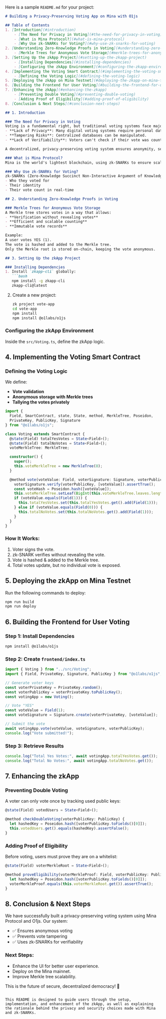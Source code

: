Here is a sample `README.md` for your project:

```markdown
# Building a Privacy-Preserving Voting App on Mina with O1js

## Table of Contents
1. [Introduction](#introduction)
    - [The Need for Privacy in Voting](#the-need-for-privacy-in-voting)
    - [What is Mina Protocol?](#what-is-mina-protocol)
    - [Why Use zk-SNARKs for Voting?](#why-use-zk-snarks-for-voting)
2. [Understanding Zero-Knowledge Proofs in Voting](#understanding-zero-knowledge-proofs-in-voting)
    - [Merkle Trees for Anonymous Vote Storage](#merkle-trees-for-anonymous-vote-storage)
3. [Setting Up the zkApp Project](#setting-up-the-zkapp-project)
    - [Installing Dependencies](#installing-dependencies)
    - [Configuring the zkApp Environment](#configuring-the-zkapp-environment)
4. [Implementing the Voting Smart Contract](#implementing-the-voting-smart-contract)
    - [Defining the Voting Logic](#defining-the-voting-logic)
5. [Deploying the zkApp on Mina Testnet](#deploying-the-zkapp-on-mina-testnet)
6. [Building the Frontend for User Voting](#building-the-frontend-for-user-voting)
7. [Enhancing the zkApp](#enhancing-the-zkapp)
    - [Preventing Double Voting](#preventing-double-voting)
    - [Adding Proof of Eligibility](#adding-proof-of-eligibility)
8. [Conclusion & Next Steps](#conclusion-next-steps)

## 1. Introduction

### The Need for Privacy in Voting
Voting is a fundamental right, but traditional voting systems face major challenges:
- **Lack of Privacy**: Many digital voting systems require personal data, exposing voters to risks.
- **Tampering Risks**: Centralized databases can be manipulated.
- **Lack of Verifiability**: Voters can't check if their vote was counted correctly.

A decentralized, privacy-preserving voting system ensures anonymity, security, and transparency.

### What is Mina Protocol?
Mina is the world's lightest blockchain, using zk-SNARKs to ensure scalability and decentralization. Unlike traditional blockchains that grow indefinitely, Mina remains fixed at 22 KB, making it perfect for privacy-focused applications.

### Why Use zk-SNARKs for Voting?
zk-SNARKs (Zero-Knowledge Succinct Non-Interactive Argument of Knowledge) allow someone to prove they voted without revealing:
- Who they voted for
- Their identity
- Their vote count in real-time

## 2. Understanding Zero-Knowledge Proofs in Voting

### Merkle Trees for Anonymous Vote Storage
A Merkle tree stores votes in a way that allows:
- **Verification without revealing votes**
- **Efficient and scalable counting**
- **Immutable vote records**

Example:  
A user votes YES (1).  
The vote is hashed and added to the Merkle tree.  
Only the Merkle root is stored on-chain, keeping the vote anonymous.

## 3. Setting Up the zkApp Project

### Installing Dependencies
1. Install `zkapp-cli` globally:
   ```bash
   npm install -g zkapp-cli
   zkapp-cli@latest
   ```
2. Create a new project:
   ```bash
   zk project vote-app
   cd vote-app
   npm install
   npm install @o1labs/o1js
   ```

### Configuring the zkApp Environment
Inside the `src/Voting.ts`, define the zkApp logic.

## 4. Implementing the Voting Smart Contract

### Defining the Voting Logic
We define:
- **Vote validation**
- **Anonymous storage with Merkle trees**
- **Tallying the votes privately**

```ts
import { 
  Field, SmartContract, state, State, method, MerkleTree, Poseidon, 
  PrivateKey, PublicKey, Signature 
} from "@o1labs/o1js";

class Voting extends SmartContract {
  @state(Field) totalYesVotes = State<Field>();
  @state(Field) totalNoVotes = State<Field>();
  voteMerkleTree: MerkleTree;

  constructor() {
    super();
    this.voteMerkleTree = new MerkleTree(8);
  }

  @method vote(voteValue: Field, voterSignature: Signature, voterPublicKey: PublicKey) {
    voterSignature.verify(voterPublicKey, [voteValue]).assertTrue();
    const voteHash = Poseidon.hash([voteValue]);
    this.voteMerkleTree.setLeaf(BigInt(this.voteMerkleTree.leaves.length), voteHash);
    if (voteValue.equals(Field(1))) {
      this.totalYesVotes.set(this.totalYesVotes.get().add(Field(1)));
    } else if (voteValue.equals(Field(0))) {
      this.totalNoVotes.set(this.totalNoVotes.get().add(Field(1)));
    }
  }
}
```

### How It Works:
1. Voter signs the vote.
2. zk-SNARK verifies without revealing the vote.
3. Vote is hashed & added to the Merkle tree.
4. Total votes update, but no individual vote is exposed.

## 5. Deploying the zkApp on Mina Testnet

Run the following commands to deploy:
```bash
npm run build
npm run deploy
```

## 6. Building the Frontend for User Voting

### Step 1: Install Dependencies
```bash
npm install @o1labs/o1js
```

### Step 2: Create `frontend/index.ts`
```ts
import { Voting } from "../src/Voting";
import { Field, PrivateKey, Signature, PublicKey } from "@o1labs/o1js";

// Generate voter keys
const voterPrivateKey = PrivateKey.random();
const voterPublicKey = voterPrivateKey.toPublicKey();
const votingApp = new Voting();

// Vote "YES"
const voteValue = Field(1);
const voteSignature = Signature.create(voterPrivateKey, [voteValue]);

// Submit the vote
await votingApp.vote(voteValue, voteSignature, voterPublicKey);
console.log("Vote submitted!");
```

### Step 3: Retrieve Results
```ts
console.log("Total Yes Votes:", await votingApp.totalYesVotes.get());
console.log("Total No Votes:", await votingApp.totalNoVotes.get());
```

## 7. Enhancing the zkApp

### Preventing Double Voting
A voter can only vote once by tracking used public keys:
```ts
@state(Field) votedUsers = State<Field>();

@method checkDoubleVoting(voterPublicKey: PublicKey) {
  let hashedKey = Poseidon.hash([voterPublicKey.toFields()[0]]);
  this.votedUsers.get().equals(hashedKey).assertFalse();
}
```

### Adding Proof of Eligibility
Before voting, users must prove they are on a whitelist:
```ts
@state(Field) voterMerkleRoot = State<Field>();

@method proveEligibility(voterMerkleProof: Field, voterPublicKey: PublicKey) {
  let hashedKey = Poseidon.hash([voterPublicKey.toFields()[0]]);
  voterMerkleProof.equals(this.voterMerkleRoot.get()).assertTrue();
}
```

## 8. Conclusion & Next Steps

We have successfully built a privacy-preserving voting system using Mina Protocol and O1js. Our system:
- ✅ Ensures anonymous voting
- ✅ Prevents vote tampering
- ✅ Uses zk-SNARKs for verifiability

### Next Steps:
- Enhance the UI for better user experience.
- Deploy on the Mina mainnet.
- Improve Merkle tree scalability.

This is the future of secure, decentralized democracy! 🎉
```

This README is designed to guide users through the setup, implementation, and enhancement of the zkApp, as well as explaining the rationale behind the privacy and security choices made with Mina and zk-SNARKs.

